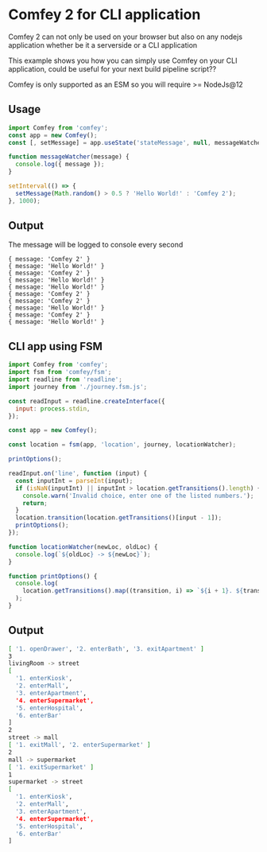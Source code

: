 # Comfey 2 for CLI application

Comfey 2 can not only be used on your browser but also on any nodejs application whether be it a serverside or a CLI application

This example shows you how you can simply use Comfey on your CLI application, could be useful for your next build pipeline script??

Comfey is only supported as an ESM so you will require >= NodeJs@12

## Usage

```js
import Comfey from 'comfey';
const app = new Comfey();
const [, setMessage] = app.useState('stateMessage', null, messageWatcher);

function messageWatcher(message) {
  console.log({ message });
}

setInterval(() => {
  setMessage(Math.random() > 0.5 ? 'Hello World!' : 'Comfey 2');
}, 1000);
```

## Output

The message will be logged to console every second

```
{ message: 'Comfey 2' }
{ message: 'Hello World!' }
{ message: 'Comfey 2' }
{ message: 'Hello World!' }
{ message: 'Hello World!' }
{ message: 'Comfey 2' }
{ message: 'Comfey 2' }
{ message: 'Hello World!' }
{ message: 'Comfey 2' }
{ message: 'Hello World!' }

```

## CLI app using FSM

```js
import Comfey from 'comfey';
import fsm from 'comfey/fsm';
import readline from 'readline';
import journey from './journey.fsm.js';

const readInput = readline.createInterface({
  input: process.stdin,
});

const app = new Comfey();

const location = fsm(app, 'location', journey, locationWatcher);

printOptions();

readInput.on('line', function (input) {
  const inputInt = parseInt(input);
  if (isNaN(inputInt) || inputInt > location.getTransitions().length) {
    console.warn('Invalid choice, enter one of the listed numbers.');
    return;
  }
  location.transition(location.getTransitions()[input - 1]);
  printOptions();
});

function locationWatcher(newLoc, oldLoc) {
  console.log(`${oldLoc} -> ${newLoc}`);
}

function printOptions() {
  console.log(
    location.getTransitions().map((transition, i) => `${i + 1}. ${transition}`)
  );
}
```

## Output

```bash
[ '1. openDrawer', '2. enterBath', '3. exitApartment' ]
3
livingRoom -> street
[
  '1. enterKiosk',
  '2. enterMall',
  '3. enterApartment',
  '4. enterSupermarket',
  '5. enterHospital',
  '6. enterBar'
]
2
street -> mall
[ '1. exitMall', '2. enterSupermarket' ]
2
mall -> supermarket
[ '1. exitSupermarket' ]
1
supermarket -> street
[
  '1. enterKiosk',
  '2. enterMall',
  '3. enterApartment',
  '4. enterSupermarket',
  '5. enterHospital',
  '6. enterBar'
]
```
